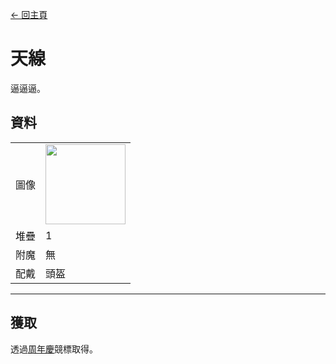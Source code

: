 [← 回主頁](../)
# 天線
逼逼逼。

## 資料
<table>
    <tr><td align="end">圖像</td><td><img src="https://i.imgur.com/7kP0AMr.gif" width="128"/></td></tr>
    <tr><td align="end">堆疊</td><td>1</td></tr>
    <tr><td align="end">附魔</td><td>無</td></tr>
    <tr><td align="end">配戴</td><td>頭盔</td></tr>
</table>

---

## 獲取
透過[周年慶](../feature/anniversary.md)競標取得。